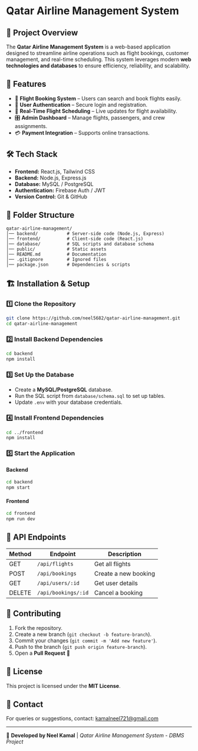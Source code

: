 # Qatar Airline Management System

## 📌 Project Overview
The **Qatar Airline Management System** is a web-based application designed to streamline airline operations such as flight bookings, customer management, and real-time scheduling. This system leverages modern **web technologies and databases** to ensure efficiency, reliability, and scalability.

## 🚀 Features
- 🛫 **Flight Booking System** – Users can search and book flights easily.
- 👤 **User Authentication** – Secure login and registration.
- 📅 **Real-Time Flight Scheduling** – Live updates for flight availability.
- 🎛 **Admin Dashboard** – Manage flights, passengers, and crew assignments.
- 💳 **Payment Integration** – Supports online transactions.

## 🛠️ Tech Stack
- **Frontend:** React.js, Tailwind CSS
- **Backend:** Node.js, Express.js
- **Database:** MySQL / PostgreSQL
- **Authentication:** Firebase Auth / JWT
- **Version Control:** Git & GitHub

## 📂 Folder Structure
```
qatar-airline-management/
│── backend/           # Server-side code (Node.js, Express)
│── frontend/          # Client-side code (React.js)
│── database/          # SQL scripts and database schema
│── public/            # Static assets
│── README.md          # Documentation
│── .gitignore         # Ignored files
│── package.json       # Dependencies & scripts
```

## 🏗️ Installation & Setup
### **1️⃣ Clone the Repository**
```sh
git clone https://github.com/neel5682/qatar-airline-management.git
cd qatar-airline-management
```

### **2️⃣ Install Backend Dependencies**
```sh
cd backend
npm install
```

### **3️⃣ Set Up the Database**
- Create a **MySQL/PostgreSQL** database.
- Run the SQL script from `database/schema.sql` to set up tables.
- Update `.env` with your database credentials.

### **4️⃣ Install Frontend Dependencies**
```sh
cd ../frontend
npm install
```

### **5️⃣ Start the Application**
#### **Backend**
```sh
cd backend
npm start
```
#### **Frontend**
```sh
cd frontend
npm run dev
```

## 📌 API Endpoints
| Method | Endpoint            | Description               |
|--------|---------------------|---------------------------|
| GET    | `/api/flights`      | Get all flights           |
| POST   | `/api/bookings`     | Create a new booking      |
| GET    | `/api/users/:id`    | Get user details          |
| DELETE | `/api/bookings/:id` | Cancel a booking         |

## 🤝 Contributing
1. Fork the repository.
2. Create a new branch (`git checkout -b feature-branch`).
3. Commit your changes (`git commit -m 'Add new feature'`).
4. Push to the branch (`git push origin feature-branch`).
5. Open a **Pull Request** 🚀

## 📜 License
This project is licensed under the **MIT License**.

## 📧 Contact
For queries or suggestions, contact: [kamalneel721@gmail.com](mailto:kamalneel721@gmail.com)

---
🚀 **Developed by Neel Kamal** | *Qatar Airline Management System - DBMS Project*

